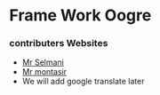 # Frame Work Oogre
### contributers Websites
- [Mr Selmani](https://mrselmani.com)
- [Mr montasir](https://mrmontasir.com)
- We will add google translate later